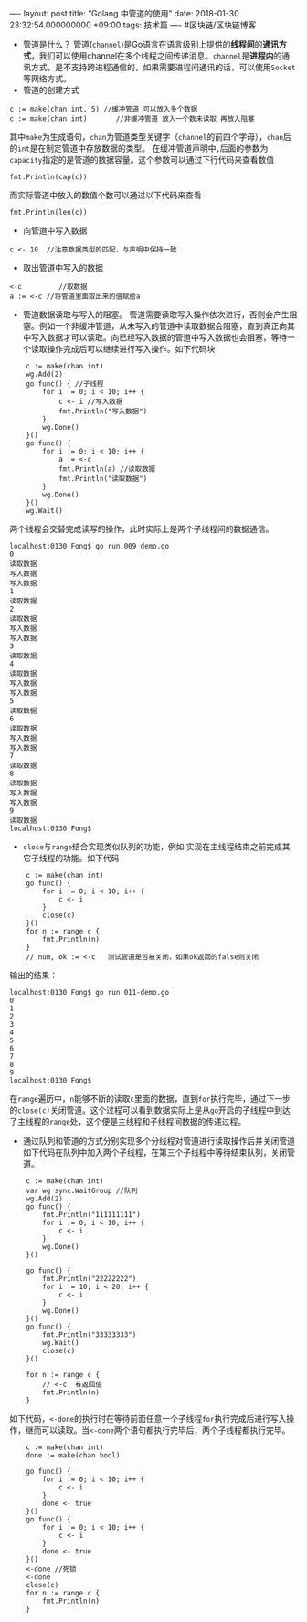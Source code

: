 —-
layout: post
title: “Golang 中管道的使用”
date: 2018-01-30 23:32:54.000000000 +09:00
tags: 技术篇
—-
#区块链/区块链博客

* 管道是什么？
管道(`channel`)是Go语言在语言级别上提供的**线程间**的**通讯方式**，我们可以使用channel在多个线程之间传递消息。`channel`是**进程内**的通讯方式，是不支持跨进程通信的，如果需要进程间通讯的话，可以使用`Socket`等网络方式。
* 管道的创建方式
```golang
c := make(chan int, 5) //缓冲管道 可以放入多个数据  
c := make(chan int) 	  //非缓冲管道 放入一个数未读取 再放入阻塞
```
其中`make`为生成语句，`chan`为管道类型关键字（`channel`的前四个字母），`chan`后的`int`是在制定管道中存放数据的类型。
在缓冲管道声明中`,`后面的参数为`capacity`指定的是管道的数据容量。这个参数可以通过下行代码来查看数值
```golang
fmt.Println(cap(c))
```
而实际管道中放入的数值个数可以通过以下代码来查看
```golang
fmt.Println(len(c))
```
* 向管道中写入数据
```golang
c <- 10  //注意数据类型的匹配，与声明中保持一致
```
* 取出管道中写入的数据
```golang
<-c  		//取数据
a := <-c //将管道里面取出来的值赋给a
```
* 管道数据读取与写入的阻塞。
管道需要读取写入操作依次进行，否则会产生阻塞。例如一个非缓冲管道，从未写入的管道中读取数据会阻塞，直到真正向其中写入数据才可以读取。向已经写入数据的管道中写入数据也会阻塞，等待一个读取操作完成后可以继续进行写入操作。如下代码块
```golang
	c := make(chan int)
	wg.Add(2)
	go func() { //子线程
		for i := 0; i < 10; i++ {
			c <- i //写入数据
			fmt.Println("写入数据")
		}
		wg.Done()
	}()
	go func() {
		for i := 0; i < 10; i++ {
			a := <-c
			fmt.Println(a) //读取数据
			fmt.Println("读取数据")
		}
		wg.Done()
	}()
	wg.Wait()
```
两个线程会交替完成读写的操作，此时实际上是两个子线程间的数据通信。
```终端执行结果
localhost:0130 Fong$ go run 009_demo.go 
0
读取数据
写入数据
写入数据
1
读取数据
2
读取数据
写入数据
写入数据
3
读取数据
4
读取数据
写入数据
写入数据
5
读取数据
6
读取数据
写入数据
写入数据
7
读取数据
8
读取数据
写入数据
写入数据
9
读取数据
localhost:0130 Fong$ 
```
* `close`与`range`结合实现类似队列的功能，例如 实现在主线程结束之前完成其它子线程的功能。如下代码
```golang
	c := make(chan int)
	go func() {
		for i := 0; i < 10; i++ {
			c <- i
		}
		close(c)
	}()
	for n := range c {
		fmt.Println(n)
	}
	// num, ok := <-c   测试管道是否被关闭，如果ok返回的false则关闭
```
输出的结果：
```运行终端输出
localhost:0130 Fong$ go run 011-demo.go 
0
1
2
3
4
5
6
7
8
9
localhost:0130 Fong$ 
```

在`range`遍历中，`n`能够不断的读取`c`里面的数据，直到`for`执行完毕，通过下一步的`close(c)`关闭管道。这个过程可以看到数据实际上是从`go`开启的子线程中到达了主线程的`range`处，这个便是主线程和子线程间数据的传递过程。


* 通过队列和管道的方式分别实现多个分线程对管道进行读取操作后并关闭管道
如下代码在队列中加入两个子线程，在第三个子线程中等待结束队列，关闭管道。
```golang
	c := make(chan int)
	var wg sync.WaitGroup //队列
	wg.Add(2)
	go func() {
		fmt.Println("111111111")
		for i := 0; i < 10; i++ {
			c <- i
		}
		wg.Done()
	}()

	go func() {
		fmt.Println("22222222")
		for i := 10; i < 20; i++ {
			c <- i
		}
		wg.Done()
	}()
	go func() {
		fmt.Println("33333333")
		wg.Wait()
		close(c)
	}()

	for n := range c {
		// <-c  有返回值
		fmt.Println(n)
	}
```
如下代码，`<-done`的执行时在等待前面任意一个子线程`for`执行完成后进行写入操作，继而可以读取。当`<-done`两个语句都执行完毕后，两个子线程都执行完毕。
```golang
	c := make(chan int)
	done := make(chan bool)

	go func() {
		for i := 0; i < 10; i++ {
			c <- i
		}
		done <- true
	}()
	go func() {
		for i := 0; i < 10; i++ {
			c <- i
		}
		done <- true
	}()
	<-done //死锁
	<-done
	close(c)
	for n := range c {
		fmt.Println(n)
	}
```